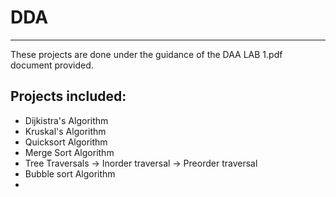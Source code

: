 # DDA
---

These projects are done under the guidance of the DAA LAB 1.pdf document provided.

## Projects included:
* Dijkistra's Algorithm
* Kruskal's Algorithm
* Quicksort Algorithm
* Merge Sort Algorithm
* Tree Traversals
   -> Inorder traversal
   -> Preorder traversal
* Bubble sort Algorithm
* 